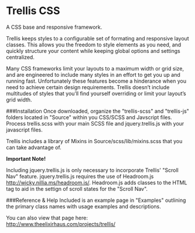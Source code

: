 # Trellis CSS
A CSS base and responsive framework.

Trellis keeps styles to a configurable set of formating and responsive layout classes. This allows you the freedom to style elements as you need, and quickly structure your content while keeping global options and settings centralized.

Many CSS frameworks limit your layouts to a maximum width or grid size, and are engineered to include many styles in an effort to get you up and running fast. Unfortunately these features become a hinderance when you need to achieve certain design requirements. Trellis doesn’t include multitudes of styles that you’ll find yourself overriding or limit your layout’s grid width.

###Installation
Once downloaded, organize the "trellis-scss" and "trellis-js" folders located in "Source" within you CSS/SCSS and Javscript files. Process trellis.scss with your main SCSS file and jquery.trellis.js with your javascript files.

Trellis includes a library of Mixins in Source/scss/lib/mixins.scss that you can take advantage of.

**Important Note!**

Including jquery.trellis.js is only necessary to incorporate Trellis' "Scroll Nav" feature. jquery.trellis.js requires the use of Headroom.js http://wicky.nillia.ms/headroom.js/. Headroom.js adds classes to the HTML tag to aid in the settign of scroll states for the "Scroll Nav". 


###Reference & Help
Included is an example page in "Examples" outlining the primary class names with usage examples and descriptions. 

You can also view that page here: http://www.theelixirhaus.com/projects/trellis/

